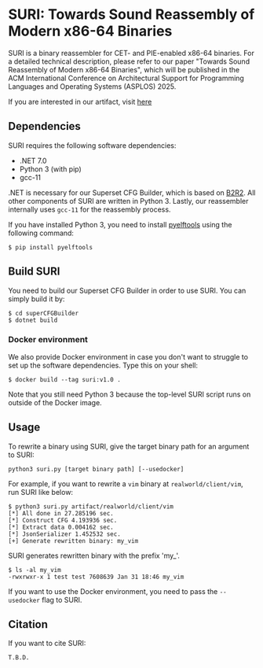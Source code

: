 # SURI: Towards Sound Reassembly of Modern x86-64 Binaries

SURI is a binary reassembler for CET- and PIE-enabled x86-64 binaries. For a
detailed technical description, please refer to our paper "Towards Sound
Reassembly of Modern x86-64 Binaries", which will be published in the ACM
International Conference on Architectural Support for Programming Languages and
Operating Systems (ASPLOS) 2025.

If you are interested in our artifact, visit [here](FIXME)


## Dependencies

SURI requires the following software dependencies:

- .NET 7.0
- Python 3 (with pip)
- gcc-11

.NET is necessary for our Superset CFG Builder, which is based on
[B2R2](https://github.com/B2R2-org/B2R2). All other components of SURI are
written in Python 3. Lastly, our reassembler internally uses `gcc-11` for the
reassembly process.

If you have installed Python 3, you need to install
[pyelftools](https://github.com/eliben/pyelftools) using the following command:
```
$ pip install pyelftools
```


## Build SURI

You need to build our Superset CFG Builder in order to use SURI. You can simply
build it by:
```
$ cd superCFGBuilder
$ dotnet build
```

### Docker environment

We also provide Docker environment in case you don't want to struggle to set up
the software dependencies. Type this on your shell:
```
$ docker build --tag suri:v1.0 .
```

Note that you still need Python 3 because the top-level SURI script runs on
outside of the Docker image.


## Usage

To rewrite a binary using SURI, give the target binary path for an argument to SURI:
```
python3 suri.py [target binary path] [--usedocker]
```

For example, if you want to rewrite a `vim` binary at `realworld/client/vim`, run SURI like below:
```
$ python3 suri.py artifact/realworld/client/vim
[*] All done in 27.285196 sec.
[*] Construct CFG 4.193936 sec.
[*] Extract data 0.004162 sec.
[*] JsonSerializer 1.452532 sec.
[+] Generate rewritten binary: my_vim
```

SURI generates rewritten binary with the prefix 'my_'.
```
$ ls -al my_vim
-rwxrwxr-x 1 test test 7608639 Jan 31 18:46 my_vim
```

If you want to use the Docker environment, you need to pass the `--usedocker` flag to SURI.


## Citation

If you want to cite SURI:
```
T.B.D.
```
